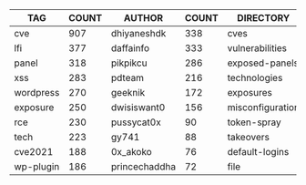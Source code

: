 |    TAG    | COUNT |    AUTHOR     | COUNT |    DIRECTORY     | COUNT | SEVERITY | COUNT |  TYPE   | COUNT |
|-----------|-------|---------------|-------|------------------|-------|----------|-------|---------|-------|
| cve       |   907 | dhiyaneshdk   |   338 | cves             |   913 | info     |   903 | http    |  2477 |
| lfi       |   377 | daffainfo     |   333 | vulnerabilities  |   347 | high     |   691 | file    |    57 |
| panel     |   318 | pikpikcu      |   286 | exposed-panels   |   318 | medium   |   516 | network |    47 |
| xss       |   283 | pdteam        |   216 | technologies     |   220 | critical |   322 | dns     |    12 |
| wordpress |   270 | geeknik       |   172 | exposures        |   196 | low      |   166 |         |       |
| exposure  |   250 | dwisiswant0   |   156 | misconfiguration |   163 |          |       |         |       |
| rce       |   230 | pussycat0x    |    90 | token-spray      |   127 |          |       |         |       |
| tech      |   223 | gy741         |    88 | takeovers        |    65 |          |       |         |       |
| cve2021   |   188 | 0x_akoko      |    76 | default-logins   |    63 |          |       |         |       |
| wp-plugin |   186 | princechaddha |    72 | file             |    57 |          |       |         |       |
